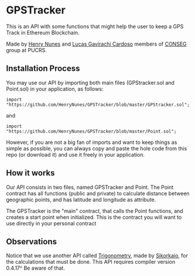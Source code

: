 # GPSTracker
This is an API with some functions that might help the user to keep a GPS Track in Ethereum Blockchain.

Made by [Henry Nunes](https://github.com/HenryNunes) and [Lucas Gavirachi Cardoso](https://github.com/LucasGCardoso) members of [CONSEG](https://github.com/conseg) group at PUCRS.

## Installation Process
You may use our API by importing both main files (GPStracker.sol and Point.sol) in your application, as follows:

`import "https://github.com/HenryNunes/GPSTracker/blob/master/GPStracker.sol";`

and

`import "https://github.com/HenryNunes/GPSTracker/blob/master/Point.sol";`


However, if you are not a big fan of imports and want to keep things as simple as possible, you can always copy and paste the hole code from this repo (or download it) and use it freely in your application.

## How it works
Our API consists in two files, named GPSTracker and Point. The Point contract has all functions (public and private) to calculate distance between geographic points, and has latitude and longitude as attribute.

The GPSTracker is the "main" contract, that calls the Point functions, and creates a start point when initialized. This is the contract you will want to use directly in your personal contract


## Observations
Notice that we use another API called [Trigonometry](https://github.com/Sikorkaio/sikorka/), made by [Sikorkaio](https://github.com/Sikorkaio), for the calculations that must be done. This API requires compiler version 0.4.17^ Be aware of that.
